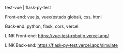 test-vue | flask-py-test

Front-end: vue.js, vuex(estado global), css, html

Back-end: python, flask, cors, vercel

LINK Front-end: https://vue-test-robotip.vercel.app/

LINK Back-end: https://flask-py-test.vercel.app/simulate
